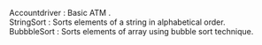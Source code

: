 Accountdriver : Basic ATM .  
StringSort : Sorts elements of a string in alphabetical order.  
BubbbleSort : Sorts elements of array using bubble sort technique.  
